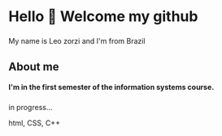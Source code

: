 <h1 align="left">Hello 👋 Welcome my github</h1>

###
<p align="left">My name is Leo zorzi and I'm from Brazil</p>

###

<h2 align="left">About me</h2>
<h4 align="left"> I'm in the first semester of the information systems course.</h4>

###
<p> in progress...</p>
<p>html, CSS, C++</p>
